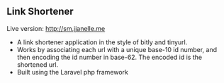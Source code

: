 ## Link Shortener
Live version: http://sm.jjanelle.me
* A link shortener application in the style of bitly and tinyurl. 
* Works by associating each url with a unique base-10 id number, and then encoding the id number in base-62. The encoded id is the shortened url. 
* Built using the Laravel php framework
